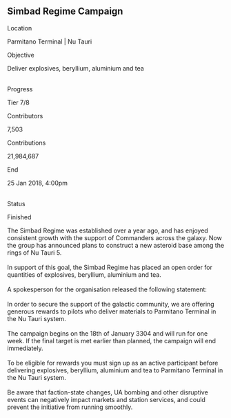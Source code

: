 ## Simbad Regime Campaign

Location

Parmitano Terminal \| Nu Tauri

Objective

Deliver explosives, beryllium, aluminium and tea

\
Progress

Tier 7/8

Contributors

7,503

Contributions

21,984,687

End

25 Jan 2018, 4:00pm

\
Status

Finished

The Simbad Regime was established over a year ago, and has enjoyed
consistent growth with the support of Commanders across the galaxy. Now
the group has announced plans to construct a new asteroid base among the
rings of Nu Tauri 5.\
\
In support of this goal, the Simbad Regime has placed an open order for
quantities of explosives, beryllium, aluminium and tea.\
\
A spokesperson for the organisation released the following statement:\
\
In order to secure the support of the galactic community, we are
offering generous rewards to pilots who deliver materials to Parmitano
Terminal in the Nu Tauri system.\
\
The campaign begins on the 18th of January 3304 and will run for one
week. If the final target is met earlier than planned, the campaign will
end immediately.\
\
To be eligible for rewards you must sign up as an active participant
before delivering explosives, beryllium, aluminium and tea to Parmitano
Terminal in the Nu Tauri system.\
\
Be aware that faction-state changes, UA bombing and other disruptive
events can negatively impact markets and station services, and could
prevent the initiative from running smoothly.

